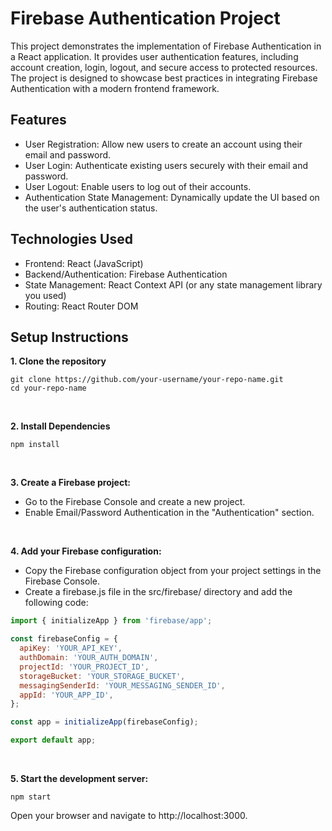 # Firebase Authentication Project

This project demonstrates the implementation of Firebase Authentication in a React application. It provides user authentication features, including account creation, login, logout, and secure access to protected resources. The project is designed to showcase best practices in integrating Firebase Authentication with a modern frontend framework.

## Features
- User Registration: Allow new users to create an account using their email and password.
- User Login: Authenticate existing users securely with their email and password.
- User Logout: Enable users to log out of their accounts.
- Authentication State Management: Dynamically update the UI based on the user's authentication status.


## Technologies Used
- Frontend: React (JavaScript)
- Backend/Authentication: Firebase Authentication
- State Management: React Context API (or any state management library you used)
- Routing: React Router DOM


## Setup Instructions
**1. Clone the repository**
```
git clone https://github.com/your-username/your-repo-name.git
cd your-repo-name
```
<br>

**2. Install Dependencies**
```
npm install
```
<br>

**3. Create a Firebase project:**
- Go to the Firebase Console and create a new project.
- Enable Email/Password Authentication in the "Authentication" section.

<br>

**4. Add your Firebase configuration:**
- Copy the Firebase configuration object from your project settings in the Firebase Console.
- Create a firebase.js file in the src/firebase/ directory and add the following code:
```javascript
import { initializeApp } from 'firebase/app';

const firebaseConfig = {
  apiKey: 'YOUR_API_KEY',
  authDomain: 'YOUR_AUTH_DOMAIN',
  projectId: 'YOUR_PROJECT_ID',
  storageBucket: 'YOUR_STORAGE_BUCKET',
  messagingSenderId: 'YOUR_MESSAGING_SENDER_ID',
  appId: 'YOUR_APP_ID',
};

const app = initializeApp(firebaseConfig);

export default app;
```

<br>

**5. Start the development server:**
```
npm start
```
Open your browser and navigate to http://localhost:3000.
